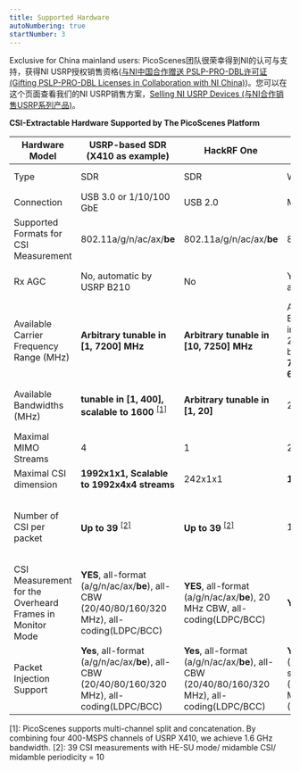 ```yaml
---
title: Supported Hardware
autoNumbering: true
startNumber: 3
---
```


 Exclusive for China mainland users: PicoScenes团队很荣幸得到NI的认可与支持，获得NI USRP授权销售资格([与NI中国合作赠送 PSLP-PRO-DBL许可证 (Gifting PSLP-PRO-DBL Licenses in Collaboration with NI China)](features_pricing.md#与ni中国合作赠送-pslp-pro-dbl许可证-gifting-pslp-pro-dbl-licenses-in-collaboration-with-ni-china))。您可以在这个页面查看我们的NI USRP销售方案，[Selling NI USRP Devices (与NI合作销售USRP系列产品)](ni.md)。

**CSI-Extractable Hardware Supported by The PicoScenes Platform**

| Hardware Model | USRP-based SDR (X410 as example) | HackRF One | AX210/AX200 | QCA9300 | IWL5300 |
|---------------|----------------------------------|------------|-------------|----------|----------|
| Type | SDR | SDR | Wi-Fi NIC | Wi-Fi NIC | Wi-Fi NIC |
| Connection | USB 3.0 or 1/10/100 GbE | USB 2.0 | M.2 2230 | Mini PCI-E 1x | Mini PCI-E 1x |
| Supported Formats for CSI Measurement | 802.11a/g/n/ac/ax/**be** | 802.11a/g/n/ac/ax/**be** | 802.11a/g/n/ac/ax | 802.11n | 802.11n |
| Rx AGC | No, automatic by USRP B210 | No | Yes, only automatic | Yes, has manual mode | Yes, only automatic |
| Available Carrier Frequency Range (MHz) | **Arbitrary tunable in [1, 7200] MHz** | **Arbitrary tunable in [10, 7250] MHz** | AX200: 2.4/5 GHz Bands, 470 MHz in total; **AX210**: 2.4/5/**6** GHz bands (**[5955, 7115] MHz in 6GB)** | **Arbitrary tunable in [2.2-2.9] and [4.4-6.1] GHz** | 2.4/5 GHz Bands, 470 MHz in total |
| Available Bandwidths (MHz) | **tunable in [1, 400], scalable to 1600** <sup><a href="#note1">[1]</a></sup> | **Arbitrary tunable in [1, 20]** | 20/40/80/**160** | **Arbitrary tunable in [2.5, 80]** | 20/40 |
| Maximal MIMO Streams | 4 | 1 | 2 | 3 | 3 |
| Maximal CSI dimension | **1992x1x1, Scalable to 1992x4x4 streams** | 242x1x1 | **1992x2x2** | 114x3x3 | 30x3x3 |
| Number of CSI per packet | **Up to 39** <sup><a href="#note2">[2]</a></sup> | **Up to 39** <sup><a href="#note2">[2]</a></sup> | 1 | **2, by HT-rate Extra Spatial Sounding (ESS)** | **2, by HT-rate Extra Spatial Sounding (ESS)** |
| CSI Measurement for the Overheard Frames in Monitor Mode | **YES**, all-format (a/g/n/ac/ax/**be**), all-CBW (20/40/80/160/320 MHz), all-coding(LDPC/BCC) | **YES**, all-format (a/g/n/ac/ax/**be**), 20 MHz CBW, all-coding(LDPC/BCC) | **YES** | No, only for 11n sounding frames | No, only for the special 12:34:56 address |
| Packet Injection Support | **Yes**, all-format (a/g/n/ac/ax/**be**), all-CBW (20/40/80/160/320 MHz), all-coding(LDPC/BCC) | **Yes**, all-format (a/g/n/ac/ax/**be**), all-CBW (20/40/80/160/320 MHz), all-coding(LDPC/BCC) | **Yes**, all-format (a/g/n/ac/**ax**), sub-320 CBW (20/40/80/160 MHz), all-coding (LDPC/BCC) | Yes, a/g/n | Yes, a/g/n |

<a name="note1"></a>[1]: PicoScenes supports multi-channel split and concatenation. By combining four 400-MSPS channels of USRP X410, we achieve 1.6 GHz bandwidth.
<a name="note2"></a>[2]: 39 CSI measurements with HE-SU mode/ midamble CSI/ midamble periodicity = 10